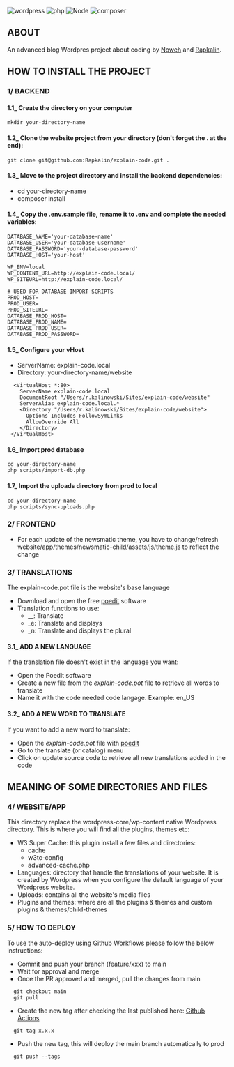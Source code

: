 ![wordpress](https://img.shields.io/badge/wordpress-v6.2-0678BE.svg?style=flat-square)
![php](https://img.shields.io/badge/PHP-v8.1-828cb7.svg?style=flat-square)
![Node](https://img.shields.io/badge/node-v18-644D31.svg?style=flat-square)
![composer](https://img.shields.io/badge/composer-v2-126E75.svg?style=flat-square)

## ABOUT
An advanced blog Wordpres project about coding by [Noweh](https://github.com/noweh/) and [Rapkalin](https://github.com/Rapkalin/).

## HOW TO INSTALL THE PROJECT

### 1/ BACKEND

#### 1.1_ Create the directory on your computer
```
mkdir your-directory-name
```

#### 1.2_ Clone the website project from your directory (don't forget the . at the end):
```git
git clone git@github.com:Rapkalin/explain-code.git .
```

#### 1.3_ Move to the project directory and install the backend dependencies:
- cd your-directory-name
- composer install

#### 1.4_ Copy the .env.sample file, rename it to .env and complete the needed variables:
```
DATABASE_NAME='your-database-name'
DATABASE_USER='your-database-username'
DATABASE_PASSWORD='your-database-password'
DATABASE_HOST='your-host'

WP_ENV=local
WP_CONTENT_URL=http://explain-code.local/
WP_SITEURL=http://explain-code.local/

# USED FOR DATABASE IMPORT SCRIPTS
PROD_HOST=
PROD_USER=
PROD_SITEURL=
DATABASE_PROD_HOST=
DATABASE_PROD_NAME=
DATABASE_PROD_USER=
DATABASE_PROD_PASSWORD=
```

#### 1.5_ Configure your vHost
- ServerName: explain-code.local 
- Directory: your-directory-name/website
```
  <VirtualHost *:80>
    ServerName explain-code.local
    DocumentRoot "/Users/r.kalinowski/Sites/explain-code/website"
    ServerAlias explain-code.local.*
    <Directory "/Users/r.kalinowski/Sites/explain-code/website">
      Options Includes FollowSymLinks
      AllowOverride All
    </Directory>
 </VirtualHost>
```

#### 1.6_ Import prod database
```
cd your-directory-name
php scripts/import-db.php
```

#### 1.7_ Import the uploads directory from prod to local
```
cd your-directory-name
php scripts/sync-uploads.php
```

### 2/ FRONTEND
- For each update of the newsmatic theme, you have to change/refresh website/app/themes/newsmatic-child/assets/js/theme.js to reflect the change

### 3/ TRANSLATIONS
The explain-code.pot file is the website's base language 
- Download and open the free [poedit](https://poedit.net/) software
- Translation functions to use:
  - __: Translate
  - _e: Translate and displays
  - _n: Translate and displays the plural
  
#### 3.1_ ADD A NEW LANGUAGE
If the translation file doesn't exist in the language you want:
- Open the Poedit software
- Create a new file from the _explain-code.pot_ file to retrieve all words to translate
- Name it with the code needed code langage. Example: en_US

#### 3.2_ ADD A NEW WORD TO TRANSLATE
If you want to add a new word to translate:
- Open the _explain-code.pot_ file with [poedit](https://poedit.net/)
- Go to the translate (or catalog) menu
- Click on update source code to retrieve all new translations added in the code

## MEANING OF SOME DIRECTORIES AND FILES

### 4/ WEBSITE/APP
This directory replace the wordpress-core/wp-content native Wordpress directory. 
This is where you will find all the plugins, themes etc:
- W3 Super Cache: this plugin install a few files and directories:
  - cache
  - w3tc-config
  - advanced-cache.php
- Languages: directory that handle the translations of your website. It is created by Wordpress when you configure the default language of your Wordpress website.
- Uploads: contains all the website's media files
- Plugins and themes: where are all the plugins & themes and custom plugins & themes/child-themes

### 5/ HOW TO DEPLOY
To use the auto-deploy using Github Workflows please follow the below instructions:
- Commit and push your branch (feature/xxx) to main
- Wait for approval and merge
- Once the PR approved and merged, pull the changes from main
```
  git checkout main
  git pull
```
- Create the new tag after checking the last published here: [Github Actions](https://github.com/Rapkalin/explain-code/actions)
```
  git tag x.x.x
```
- Push the new tag, this will deploy the main branch automatically to prod
```
  git push --tags
```